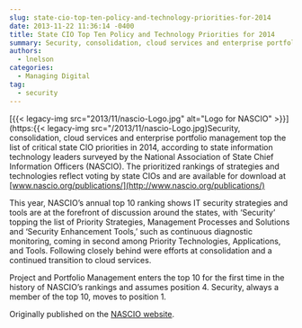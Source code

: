 ```yaml
---
slug: state-cio-top-ten-policy-and-technology-priorities-for-2014
date: 2013-11-22 11:36:14 -0400
title: State CIO Top Ten Policy and Technology Priorities for 2014
summary: Security, consolidation, cloud services and enterprise portfolio management top the list of critical state CIO priorities in 2014, according to state information technology leaders surveyed by the National Association of State Chief Information Officers (NASCIO). The prioritized rankings of strategies and technologies reflect voting by state CIOs and are
authors:
  - lnelson
categories:
  - Managing Digital
tag:
  - security
---
```


[{{< legacy-img src="2013/11/nascio-Logo.jpg" alt="Logo for NASCIO" >}}](https:{{< legacy-img src="/2013/11/nascio-Logo.jpg)Security, consolidation, cloud services and enterprise portfolio management top the list of critical state CIO priorities in 2014, according to state information technology leaders surveyed by the National Association of State Chief Information Officers (NASCIO). The prioritized rankings of strategies and technologies reflect voting by state CIOs and are available for download at [www.nascio.org/publications/](http://www.nascio.org/publications/)

This year, NASCIO’s annual top 10 ranking shows IT security strategies and tools are at the forefront of discussion around the states, with ‘Security’ topping the list of Priority Strategies, Management Processes and Solutions and ‘Security Enhancement Tools,’ such as continuous diagnostic monitoring, coming in second among Priority Technologies, Applications, and Tools. Following closely behind were efforts at consolidation and a continued transition to cloud services.

Project and Portfolio Management enters the top 10 for the first time in the history of NASCIO’s rankings and assumes position 4. Security, always a member of the top 10, moves to position 1.

Originally published on the <a href="http://www.nascio.org/newsroom/pressrelease.cfm?id=176" target="_blank">NASCIO website</a>.